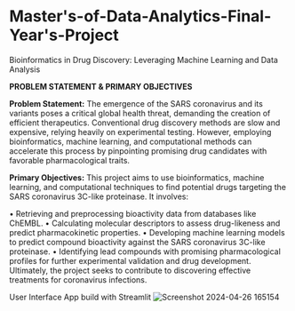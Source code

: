 # Master's-of-Data-Analytics-Final-Year's-Project
Bioinformatics in Drug Discovery: Leveraging Machine Learning and Data Analysis

**PROBLEM STATEMENT & PRIMARY OBJECTIVES**

**Problem Statement:** The emergence of the SARS coronavirus and its variants
poses a critical global health threat, demanding the creation of efficient
therapeutics.
Conventional drug discovery methods are slow and expensive, relying heavily on
experimental testing. However, employing bioinformatics, machine learning, and
computational methods can accelerate this process by pinpointing promising drug
candidates with favorable pharmacological traits.

**Primary Objectives:**
This project aims to use bioinformatics, machine learning, and computational
techniques to find potential drugs targeting the SARS coronavirus 3C-like
proteinase. It involves:

• Retrieving and preprocessing bioactivity data from databases like
ChEMBL.
• Calculating molecular descriptors to assess drug-likeness and predict
pharmacokinetic properties.
• Developing machine learning models to predict compound bioactivity
against the SARS coronavirus 3C-like proteinase.
• Identifying lead compounds with promising pharmacological profiles for
further experimental validation and drug development. Ultimately, the
project seeks to contribute to discovering effective treatments for
coronavirus infections.


User Interface App build with Streamlit
![Screenshot 2024-04-26 165154](https://github.com/user-attachments/assets/b3044aba-ff6a-431d-af44-7a9dc4f7604b)
